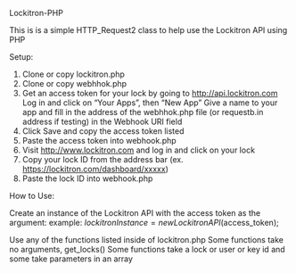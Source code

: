 Lockitron-PHP

This is is a simple HTTP_Request2 class to help use the Lockitron API using PHP

Setup:

1. Clone or copy lockitron.php
2. Clone or copy webhhok.php
3. Get an access token for your lock by going to http://api.lockitron.com
Log in and click on “Your Apps”, then “New App”
Give a name to your app and fill in the address of the webhhok.php file (or requestb.in address if testing) in the Webhook URI field
4. Click Save and copy the access token listed
5. Paste the access token into webhook.php
6. Visit http://www.lockitron.com and log in and click on your lock
7. Copy your lock ID from the address bar (ex. https://lockitron.com/dashboard/xxxxx)
8. Paste the lock ID into webhook.php

How to Use:

Create an instance of the Lockitron API with the access token as the argument:
example:  $lockitronInstance = new LockitronAPI($access_token);

Use any of the functions listed inside of lockitron.php
Some functions take no arguments, get_locks()
Some functions take a lock or user or key id and some take parameters in an array
